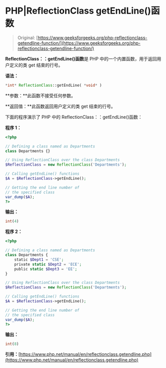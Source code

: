 # PHP|ReflectionClass getEndLine()函数

> Original: [https://www.geeksforgeeks.org/php-reflectionclass-getendline-function/](https://www.geeksforgeeks.org/php-reflectionclass-getendline-function/)

**ReflectionClass：：getEndLine()函数**是 PHP 中的一个内置函数，用于返回用户定义的类 get 结束的行号。

**语法：**

```php
*int* ReflectionClass::getEndLine( *void* )
```

**参数：**此函数不接受任何参数。

**返回值：**此函数返回用户定义的类 get 结束的行号。

下面的程序演示了 PHP 中的 ReflectionClass：：getEndLine()函数：

**程序 1：**

```php
<?php

// Defining a class named as Departments
class Departments {}

// Using ReflectionClass over the class Departments
$ReflectionClass = new ReflectionClass('Departments');

// Calling getEndLine() functions
$A = $ReflectionClass->getEndLine();

// Getting the end line number of 
// the specified class
var_dump($A);
?>
```

**输出：**

```php
int(4)

```

**程序 2：**

```php
<?php

// Defining a class named as Departments
class Departments {
    static $Dept1 = 'CSE';
    private static $Dept2 = 'ECE';
    public static $Dept3 = 'EE';
}

// Using ReflectionClass over the class Departments
$ReflectionClass = new ReflectionClass('Departments');

// Calling getEndLine() functions
$A = $ReflectionClass->getEndLine();

// Getting the end line number of 
// the specified class
var_dump($A);
?>
```

**输出：**

```php
int(8)

```

**引用：**[https://www.php.net/manual/en/reflectionclass.getendline.php](https://www.php.net/manual/en/reflectionclass.getendline.php)